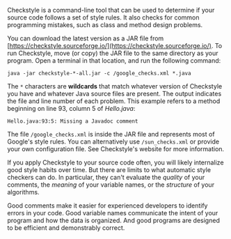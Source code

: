 Checkstyle is a command-line tool that can be used to determine if your source code follows a set of style rules. It also checks for common programming mistakes, such as class and method design problems.

You can download the latest version as a JAR file from [https://checkstyle.sourceforge.io/](https://checkstyle.sourceforge.io/). To run Checkstyle, move (or copy) the JAR file to the same directory as your program. Open a terminal in that location, and run the following command:

```code
java -jar checkstyle-*-all.jar -c /google_checks.xml *.java
```


The `*` characters are **wildcards** that match whatever version of Checkstyle you have and whatever Java source files are present. The output indicates the file and line number of each problem. This example refers to a method beginning on line 93, column 5 of *Hello.java*:

```code
Hello.java:93:5: Missing a Javadoc comment
```

The file `/google_checks.xml` is inside the JAR file and represents most of Google's style rules. You can alternatively use `/sun_checks.xml` or provide your own configuration file. See Checkstyle's website for more information.

If you apply Checkstyle to your source code often, you will likely internalize good style habits over time. But there are limits to what automatic style checkers can do. In particular, they can't evaluate the *quality* of your comments, the *meaning* of your variable names, or the *structure* of your algorithms.

Good comments make it easier for experienced developers to identify errors in your code. Good variable names communicate the intent of your program and how the data is organized. And good programs are designed to be efficient and demonstrably correct.